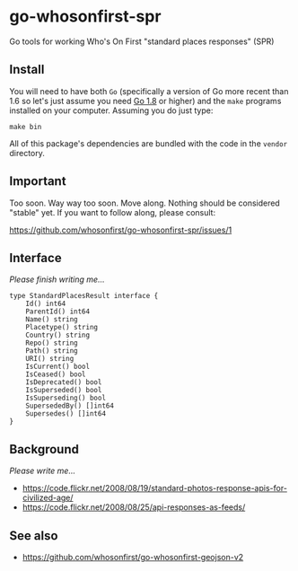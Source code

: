 # go-whosonfirst-spr

Go tools for working Who's On First "standard places responses" (SPR)

## Install

You will need to have both `Go` (specifically a version of Go more recent than 1.6 so let's just assume you need [Go 1.8](https://golang.org/dl/) or higher) and the `make` programs installed on your computer. Assuming you do just type:

```
make bin
```

All of this package's dependencies are bundled with the code in the `vendor` directory.

## Important

Too soon. Way way too soon. Move along. Nothing should be considered "stable" yet. If you want to follow along, please consult:

https://github.com/whosonfirst/go-whosonfirst-spr/issues/1

## Interface

_Please finish writing me..._

```
type StandardPlacesResult interface {
	Id() int64
	ParentId() int64
	Name() string
	Placetype() string
	Country() string
	Repo() string
	Path() string
	URI() string
	IsCurrent() bool
	IsCeased() bool
	IsDeprecated() bool
	IsSuperseded() bool
	IsSuperseding() bool
	SupersededBy() []int64
	Supersedes() []int64
}
```

## Background

_Please write me..._

* https://code.flickr.net/2008/08/19/standard-photos-response-apis-for-civilized-age/
* https://code.flickr.net/2008/08/25/api-responses-as-feeds/

## See also

* https://github.com/whosonfirst/go-whosonfirst-geojson-v2
